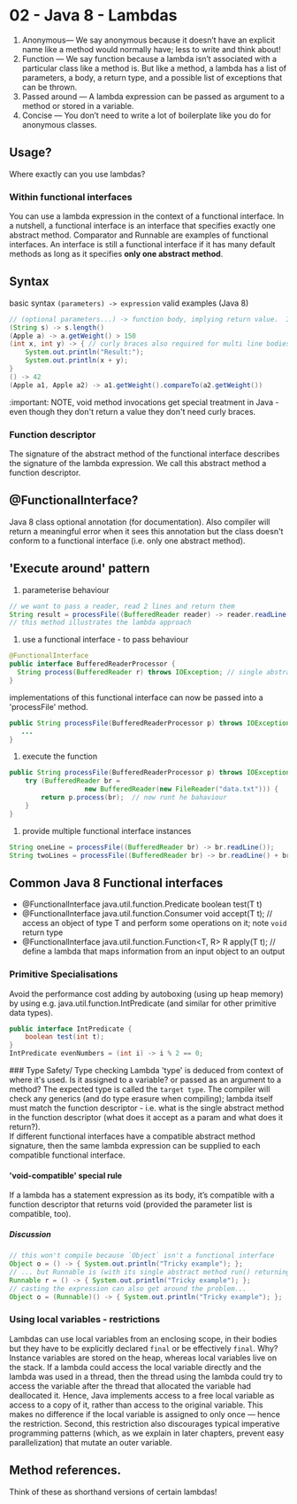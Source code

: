 # 02 - Java 8 - Lambdas

1. Anonymous— We say anonymous because it doesn’t have an explicit name like a method would normally have; less to write and think about!
1. Function — We say function because a lambda isn’t associated with a particular class like a method is. But like a method, a lambda has a list of parameters, a body, a return type, and a possible list of exceptions that can be thrown.
1. Passed around — A lambda expression can be passed as argument to a method or stored in a variable.
1. Concise — You don’t need to write a lot of boilerplate like you do for anonymous classes.
## Usage?
Where exactly can you use lambdas?
### Within functional interfaces
You can use a lambda expression in the context of a functional interface. In a nutshell, a functional interface is an interface that specifies exactly one abstract method. Comparator and Runnable are examples of functional interfaces.  An interface is still a functional interface if it has many default methods as long as it specifies **only one abstract method**.
## Syntax
basic syntax `(parameters) -> expression`
valid examples (Java 8)
```Java
// (optional parameters...) -> function body, implying return value.  If a return keyword appears, curly braces must be used.   
(String s) -> s.length()
(Apple a) -> a.getWeight() > 150
(int x, int y) -> { // curly braces also required for multi line bodies
    System.out.println("Result:");
    System.out.println(x + y);
}
() -> 42
(Apple a1, Apple a2) -> a1.getWeight().compareTo(a2.getWeight())
```
:important: NOTE, void method invocations get special treatment in Java - even though they don't return a value they don't need curly braces.
### Function descriptor
The signature of the abstract method of the functional interface describes the signature of the lambda expression. We call this abstract method a function descriptor.
## @FunctionalInterface?
Java 8 class optional annotation (for documentation).  Also compiler will return a meaningful error when it sees this annotation but the class doesn't conform to a functional interface (i.e. only one abstract method).
## 'Execute around' pattern
1. parameterise behaviour
```java
// we want to pass a reader, read 2 lines and return them
String result = processFile((BufferedReader reader) -> reader.readLine() + reader.readLine());
// this method illustrates the lambda approach
```
1. use a functional interface - to pass behaviour
```Java
@FunctionalInterface
public interface BufferedReaderProcessor {
  String process(BufferedReader r) throws IOException; // single abstract method
}
```
implementations of this functional interface can now be passed into a 'processFile' method.
```Java
public String processFile(BufferedReaderProcessor p) throws IOException {
   ...
}
```
1. execute the function
```Java
public String processFile(BufferedReaderProcessor p) throws IOException {
    try (BufferedReader br =
                   new BufferedReader(new FileReader("data.txt"))) {
        return p.process(br);  // now runt he bahaviour
    }
}
```  
1. provide multiple functional interface instances
```Java
String oneLine = processFile((BufferedReader br) -> br.readLine());
String twoLines = processFile((BufferedReader br) -> br.readLine() + br.readLine());
```
## Common Java 8 Functional interfaces
* @FunctionalInterface java.util.function.Predicate<T>
boolean test(T t)
* @FunctionalInterface java.util.function.Consumer<T>
void accept(T t); // access an object of type T and perform some operations on it; note `void` return type
* @FunctionalInterface java.util.function.Function<T, R>
R apply(T t); // define a lambda that maps information from an input object to an output
### Primitive Specialisations
Avoid the performance cost adding by autoboxing (using up heap memory) by using e.g. java.util.function.IntPredicate (and similar for other primitive data types).
```Java
public interface IntPredicate {
    boolean test(int t);
}
IntPredicate evenNumbers = (int i) -> i % 2 == 0;
```
### Type Safety/ Type checking
Lambda 'type' is deduced from context of where it's used.  Is it assigned to a variable?  or passed as an argument to a method?  The expected type is called the `target type`.
The compiler will check any generics (and do type erasure when compiling); lambda itself must match the function descriptor - i.e. what is the single abstract method in the function descriptor (what does it accept as a param and what does it return?).  
If different functional interfaces have a compatible abstract method signature, then the same lambda expression can be supplied to each compatible functional interface.
#### 'void-compatible' special rule
If a lambda has a statement expression as its body, it’s compatible with a function descriptor that returns void (provided the parameter list is compatible, too).
##### Discussion
```Java
// this won't compile because `Object` isn't a functional interface
Object o = () -> { System.out.println("Tricky example"); };
// ... but Runnable is (with its single abstract method run() returning void
Runnable r = () -> { System.out.println("Tricky example"); };
// casting the expression can also get around the problem...
Object o = (Runnable)() -> { System.out.println("Tricky example"); };
```  
###  Using local variables - restrictions
Lambdas can use local variables from an enclosing scope, in their bodies but they have to be explicitly declared `final` or be effectively `final`.  Why? Instance variables are stored on the heap, whereas local variables live on the stack. If a lambda could access the local variable directly and the lambda was used in a thread, then the thread using the lambda could try to access the variable after the thread that allocated the variable had deallocated it. Hence, Java implements access to a free local variable as access to a copy of it, rather than access to the original variable. This makes no difference if the local variable is assigned to only once — hence the restriction.
Second, this restriction also discourages typical imperative programming patterns (which, as we explain in later chapters, prevent easy parallelization) that mutate an outer variable.

## Method references.
Think of these as shorthand versions of certain lambdas!
